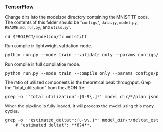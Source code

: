 
  
### TensorFlow
Change dirs into the modelzoo directory containing the MNIST TF code. The contents of this folder should be “`configs/`, `data.py`, `model.py`, `README.md`, `run.py`, and  `utils.py`”.

<pre>
cd $PROJECT/modelzoo/fc_mnist/tf
</pre>

Run compile in lightweight validation mode.

<pre>
python run.py --mode train --validate_only --params configs/params.yaml
</pre>


Run compile in full compilation mode.
<pre>
python run.py --mode train --compile_only --params configs/params.yaml
</pre>


The ratio of utilized components is the theoretical peak throughput. Grep the “total_utilization” from the JSON file:
<pre>
grep -o '"total_utilization":[0-9\.]*' model_dir/*/plan.json
</pre>


When the pipeline is fully loaded, it will process the model using this many cycles.

<pre>
grep -o '"estimated_deltat":[0-9\.]*' model_dir/*/deltat_estimate.json
    # "estimated_deltat": **674**,
</pre>

